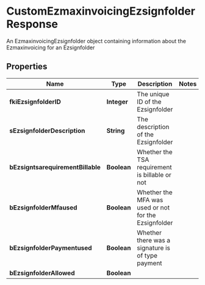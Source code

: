 

# CustomEzmaxinvoicingEzsignfolderResponse

An EzmaxinvoicingEzsignfolder object containing information about the Ezmaxinvoicing for an Ezsignfolder

## Properties

| Name | Type | Description | Notes |
|------------ | ------------- | ------------- | -------------|
|**fkiEzsignfolderID** | **Integer** | The unique ID of the Ezsignfolder |  |
|**sEzsignfolderDescription** | **String** | The description of the Ezsignfolder |  |
|**bEzsigntsarequirementBillable** | **Boolean** | Whether the TSA requirement is billable or not |  |
|**bEzsignfolderMfaused** | **Boolean** | Whether the MFA was used or not for the Ezsignfolder |  |
|**bEzsignfolderPaymentused** | **Boolean** | Whether there was a signature is of type payment |  |
|**bEzsignfolderAllowed** | **Boolean** |  |  |



